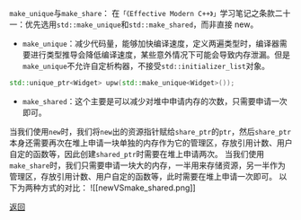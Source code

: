 `make_unique`与`make_share`：
在`「《Effective Modern C++》」`学习笔记之条款二十一：优先选用`std::make_unique`和`std::make_shared`，而非直接 new。
- `make_unique`：减少代码量，能够加快编译速度，定义两遍类型时，编译器需要进行类型推导会降低编译速度，某些意外情况下可能会导致内存泄漏。但是`make_unique`不允许自定析构器，不接受`std::initializer_list`对象。
```cpp
std::unique_ptr<Widget> upw(std::make_unique<Widget>());
```
- `make_shared`：这个主要是可以减少对堆中申请内存的次数，只需要申请一次即可。

当我们使用`new`时，我们将`new`出的资源指针赋给`share_ptr`的`ptr`，然后`share_ptr`本身还需要再次在堆上申请一块单独的内存作为它的管理区，存放引用计数、用户自定的函数等，因此创建`shared_ptr`时需要在堆上申请两次。
当我们使用`make_share`时，我们只需要申请一块大的内存，一半用来存储资源，另一半作为管理区，存放引用计数、用户自定的函数等，此时需要在堆上申请一次即可。
以下为两种方式的对比：
![[newVSmake_shared.png]]

[返回](C++编译与内存相关/readme)